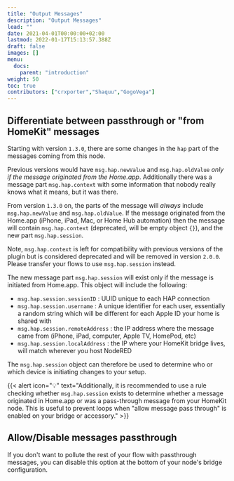 ```yaml
---
title: "Output Messages"
description: "Output Messages"
lead: ""
date: 2021-04-01T00:00:00+02:00
lastmod: 2022-01-17T15:13:57.388Z
draft: false
images: []
menu:
  docs:
    parent: "introduction"
weight: 50
toc: true
contributors: ["crxporter","Shaquu","GogoVega"]
---
```


## Differentiate between passthrough or "from HomeKit" messages

Starting with version `1.3.0`, there are some changes in the `hap` part of the messages coming from this node.

Previous versions would have `msg.hap.newValue` and `msg.hap.oldValue` _only if the message originated from the Home.app_. Additionally there was a message part `msg.hap.context` with some information that nobody really knows what it means, but it was there.

From version `1.3.0` on, the parts of the message will _always_ include `msg.hap.newValue` and `msg.hap.oldValue`. If the message originated from the Home.app (iPhone, iPad, Mac, or Home Hub automation) then the message will contain `msg.hap.context` (deprecated, will be empty object `{}`), and the new part `msg.hap.session`.

Note, `msg.hap.context` is left for compatibility with previous versions of the plugin but is considered deprecated and will be removed in version `2.0.0`. Please transfer your flows to use `msg.hap.session` instead.

The new message part `msg.hap.session` will exist only if the message is initiated from Home.app. This object will include the following:

* `msg.hap.session.sessionID` : UUID unique to each HAP connection
* `msg.hap.session.username` : A unique identifier for each user, essentially a random string which will be different for each Apple ID your home is shared with
* `msg.hap.session.remoteAddress` : the IP address where the message came from (iPhone, iPad, computer, Apple TV, HomePod, etc)
* `msg.hap.session.localAddress` : the IP where your HomeKit bridge lives, will match wherever you host NodeRED

The `msg.hap.session` object can therefore be used to determine who or which device is initiating changes to your setup.

{{< alert icon="💡" text="Additionally, it is recommended to use a rule checking whether `msg.hap.session` exists to determine whether a message originated in Home.app or was a pass-through message from your HomeKit node. This is useful to prevent loops when \"allow message pass through\" is enabled on your bridge or accessory." >}}

## Allow/Disable messages passthrough

If you don't want to pollute the rest of your flow with passthrough messages, you can disable this option at the bottom of your node's bridge configuration.
